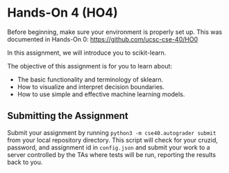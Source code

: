 # Hands-On 4 (HO4)

Before beginning, make sure your environment is properly set up.
This was documented in Hands-On 0: https://github.com/ucsc-cse-40/HO0

In this assignment, we will introduce you to scikit-learn.

The objective of this assignment is for you to learn about:
- The basic functionality and terminology of sklearn.
- How to visualize and interpret decision boundaries.
- How to use simple and effective machine learning models.


## Submitting the Assignment

Submit your assignment by running `python3 -m cse40.autograder submit` from your local repository directory.
This script will check for your cruzid, password, and assignment id in `config.json`
and submit your work to a server controlled by the TAs where tests will be run, reporting the results back to you.
